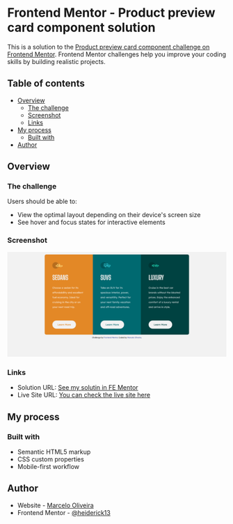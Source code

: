# Frontend Mentor - Product preview card component solution

This is a solution to the [Product preview card component challenge on Frontend Mentor](https://www.frontendmentor.io/challenges/3column-preview-card-component-pH92eAR2-). Frontend Mentor challenges help you improve your coding skills by building realistic projects. 

## Table of contents

- [Overview](#overview)
  - [The challenge](#the-challenge)
  - [Screenshot](#screenshot)
  - [Links](#links)
- [My process](#my-process)
  - [Built with](#built-with)
- [Author](#author)

## Overview

### The challenge

Users should be able to:

- View the optimal layout depending on their device's screen size
- See hover and focus states for interactive elements

### Screenshot

![](./images/screenshot.png)

### Links

- Solution URL: [See my solutin in FE Mentor](https://www.frontendmentor.io/solutions/3column-preview-card-component-153VM7Znzu)
- Live Site URL: [You can check the live site here](https://heiderick13.github.io/3column-preview-card/)

## My process

### Built with

- Semantic HTML5 markup
- CSS custom properties
- Mobile-first workflow
## Author

- Website - [Marcelo Oliveira](https://www.linkedin.com/in/marcelo-herique-ferreira-de-oliveira-403a36243/)
- Frontend Mentor - [@heiderick13](https://www.frontendmentor.io/profile/heiderick13)